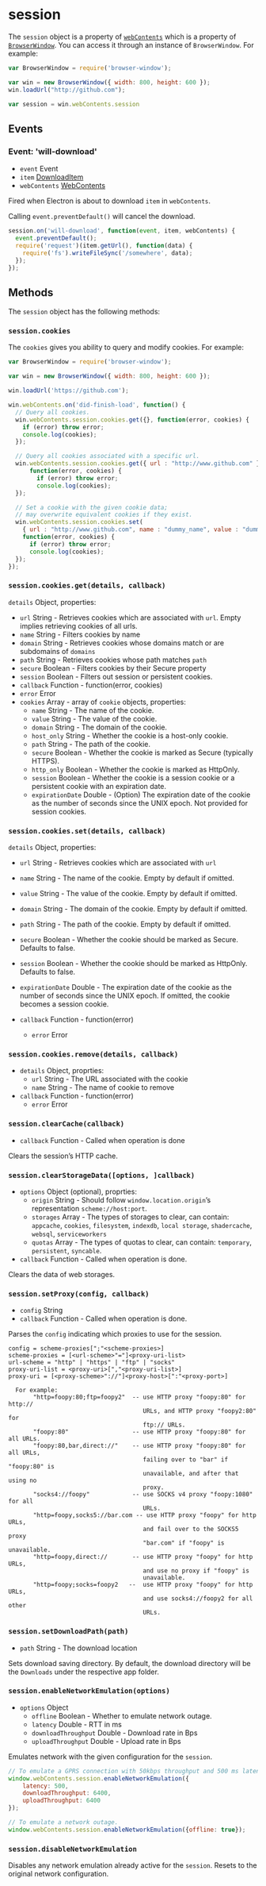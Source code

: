 # session

The `session` object is a property of [`webContents`](web-contents.md) which is
a property of [`BrowserWindow`](browser-window.md). You can access it through an
instance of `BrowserWindow`. For example:

```javascript
var BrowserWindow = require('browser-window');

var win = new BrowserWindow({ width: 800, height: 600 });
win.loadUrl("http://github.com");

var session = win.webContents.session
```

## Events

### Event: 'will-download'

* `event` Event
* `item` [DownloadItem](download-item.md)
* `webContents` [WebContents](web-contents.md)

Fired when Electron is about to download `item` in `webContents`.

Calling `event.preventDefault()` will cancel the download.

```javascript
session.on('will-download', function(event, item, webContents) {
  event.preventDefault();
  require('request')(item.getUrl(), function(data) {
    require('fs').writeFileSync('/somewhere', data);
  });
});
```

## Methods

The `session` object has the following methods:

### `session.cookies`

The `cookies` gives you ability to query and modify cookies. For example:

```javascript
var BrowserWindow = require('browser-window');

var win = new BrowserWindow({ width: 800, height: 600 });

win.loadUrl('https://github.com');

win.webContents.on('did-finish-load', function() {
  // Query all cookies.
  win.webContents.session.cookies.get({}, function(error, cookies) {
    if (error) throw error;
    console.log(cookies);
  });

  // Query all cookies associated with a specific url.
  win.webContents.session.cookies.get({ url : "http://www.github.com" },
      function(error, cookies) {
        if (error) throw error;
        console.log(cookies);
  });

  // Set a cookie with the given cookie data;
  // may overwrite equivalent cookies if they exist.
  win.webContents.session.cookies.set(
    { url : "http://www.github.com", name : "dummy_name", value : "dummy"},
    function(error, cookies) {
      if (error) throw error;
      console.log(cookies);
  });
});
```

### `session.cookies.get(details, callback)`

`details` Object, properties:

* `url` String - Retrieves cookies which are associated with `url`.
  Empty implies retrieving cookies of all urls.
* `name` String - Filters cookies by name
* `domain` String - Retrieves cookies whose domains match or are subdomains of
  `domains`
* `path` String - Retrieves cookies whose path matches `path`
* `secure` Boolean - Filters cookies by their Secure property
* `session` Boolean - Filters out session or persistent cookies.
* `callback` Function - function(error, cookies)
* `error` Error
* `cookies` Array - array of `cookie` objects, properties:
  *  `name` String - The name of the cookie.
  *  `value` String - The value of the cookie.
  *  `domain` String - The domain of the cookie.
  *  `host_only` String - Whether the cookie is a host-only cookie.
  *  `path` String - The path of the cookie.
  *  `secure` Boolean - Whether the cookie is marked as Secure (typically HTTPS).
  *  `http_only` Boolean - Whether the cookie is marked as HttpOnly.
  *  `session` Boolean - Whether the cookie is a session cookie or a persistent
     cookie with an expiration date.
  *  `expirationDate` Double - (Option) The expiration date of the cookie as
     the number of seconds since the UNIX epoch. Not provided for session
     cookies.

### `session.cookies.set(details, callback)`

`details` Object, properties:

* `url` String - Retrieves cookies which are associated with `url`
* `name` String - The name of the cookie. Empty by default if omitted.
* `value` String - The value of the cookie. Empty by default if omitted.
* `domain` String - The domain of the cookie. Empty by default if omitted.
* `path` String - The path of the cookie. Empty by default if omitted.
* `secure` Boolean - Whether the cookie should be marked as Secure. Defaults to
  false.
* `session` Boolean - Whether the cookie should be marked as HttpOnly. Defaults
  to false.
* `expirationDate` Double -	The expiration date of the cookie as the number of
  seconds since the UNIX epoch. If omitted, the cookie becomes a session cookie.

* `callback` Function - function(error)
  * `error` Error

### `session.cookies.remove(details, callback)`

* `details` Object, proprties:
  * `url` String - The URL associated with the cookie
  * `name` String - The name of cookie to remove
* `callback` Function - function(error)
  * `error` Error

### `session.clearCache(callback)`

* `callback` Function - Called when operation is done

Clears the session’s HTTP cache.

### `session.clearStorageData([options, ]callback)`

* `options` Object (optional), proprties:
  * `origin` String - Should follow `window.location.origin`’s representation
    `scheme://host:port`.
  * `storages` Array - The types of storages to clear, can contain:
    `appcache`, `cookies`, `filesystem`, `indexdb`, `local storage`,
    `shadercache`, `websql`, `serviceworkers`
  * `quotas` Array - The types of quotas to clear, can contain:
    `temporary`, `persistent`, `syncable`.
* `callback` Function - Called when operation is done.

Clears the data of web storages.

### `session.setProxy(config, callback)`

* `config` String
* `callback` Function - Called when operation is done.

Parses the `config` indicating which proxies to use for the session.

```
config = scheme-proxies[";"<scheme-proxies>]
scheme-proxies = [<url-scheme>"="]<proxy-uri-list>
url-scheme = "http" | "https" | "ftp" | "socks"
proxy-uri-list = <proxy-uri>[","<proxy-uri-list>]
proxy-uri = [<proxy-scheme>"://"]<proxy-host>[":"<proxy-port>]

  For example:
       "http=foopy:80;ftp=foopy2"  -- use HTTP proxy "foopy:80" for http://
                                      URLs, and HTTP proxy "foopy2:80" for
                                      ftp:// URLs.
       "foopy:80"                  -- use HTTP proxy "foopy:80" for all URLs.
       "foopy:80,bar,direct://"    -- use HTTP proxy "foopy:80" for all URLs,
                                      failing over to "bar" if "foopy:80" is
                                      unavailable, and after that using no
                                      proxy.
       "socks4://foopy"            -- use SOCKS v4 proxy "foopy:1080" for all
                                      URLs.
       "http=foopy,socks5://bar.com -- use HTTP proxy "foopy" for http URLs,
                                      and fail over to the SOCKS5 proxy
                                      "bar.com" if "foopy" is unavailable.
       "http=foopy,direct://       -- use HTTP proxy "foopy" for http URLs,
                                      and use no proxy if "foopy" is
                                      unavailable.
       "http=foopy;socks=foopy2   --  use HTTP proxy "foopy" for http URLs,
                                      and use socks4://foopy2 for all other
                                      URLs.
```

### `session.setDownloadPath(path)`

* `path` String - The download location

Sets download saving directory. By default, the download directory will be the
`Downloads` under the respective app folder.

### `session.enableNetworkEmulation(options)`

* `options` Object
  * `offline` Boolean - Whether to emulate network outage.
  * `latency` Double - RTT in ms
  * `downloadThroughput` Double - Download rate in Bps
  * `uploadThroughput` Double - Upload rate in Bps

Emulates network with the given configuration for the `session`.

```javascript
// To emulate a GPRS connection with 50kbps throughput and 500 ms latency.
window.webContents.session.enableNetworkEmulation({
    latency: 500,
    downloadThroughput: 6400,
    uploadThroughput: 6400
});

// To emulate a network outage.
window.webContents.session.enableNetworkEmulation({offline: true});
```

### `session.disableNetworkEmulation`

Disables any network emulation already active for the `session`. Resets to
the original network configuration.
